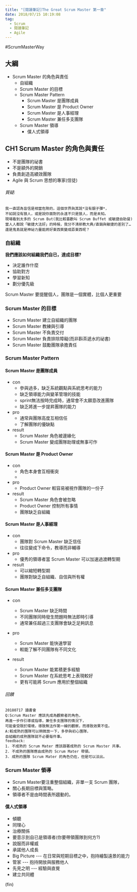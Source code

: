 ```yaml
---
title: "[閱讀筆記]The Great Scrum Master 第一章"
date: 2018/07/15 10:19:08
tag:
  - Scrum
  - 閱讀筆記
  - Agile
---
```


#ScrumMasterWay

## 大綱
- Scrum Master 的角色與責任
    - 自組織
    - Scrum Master 的目標
    - Scrum Master Pattern
        - Scrum Master 是團隊成員
        - Scrum Master 是 Product Owner
        - Scrum Master 是人事經理
        - Scrum Master 兼任多支團隊
    - Scrum Master 領導
        - 僕人式領導

## CH1 Scrum Master 的角色與責任
- 不是團隊的祕書
- 不是額外的開銷
- 負責創造高績效團隊
- Agile 與 Scrum 思想的專家(信徒)


###### 質疑:
```
我一直認為盲信是相當危險的，這個世界與其說*沒有銀子彈*，
不如說沒有狼人，或是說你面對的永遠不只是狼人，而是未知。
現場看到太多的 Scrum But(我比較喜歡叫 Scrum Buffet 或敏捷自助餐)
當人人都說「敏捷大法好」的時候，我分不清邪教大典/直銷與敏捷的差別了…
還是鬼島就是神祕力量能將好東西質變成孬東西呢？
```
### 自組織
**我們應該如何組織我們自已，達成目標?**
- 決定誰作什麼
- 協助對方
- 學習新知
- 劃分優先級

Scrum Master 要提醒個人，團隊是一個實體，比個人更重要

### Scrum Master 的目標
- Scrum Master 建立自組織的團隊
- Scrum Master 教練與引導
- Scrum Master 不負責交付
- Scrum Master 負責排除障礙(而非斟茶遞水的祕書)
- Scrum Master 鼓勵團隊承擔責任

### Scrum Master Pattern

#### Scrum Master 是團隊成員
- con
	- 參與過多，缺乏系統觀點與系統思考的能力
	- 缺乏領導能力與變革管理的技能
	- sprint無法按時完成時，通常會不太願意改進團隊
	- 缺乏將進一步提昇團隊的能力
- pro
	- 通常與團隊高度互相信任
	- 了解團隊的優缺點
- result
	- Scrum Master 角色被邊緣化
	- Scrum Master 變成團隊助理或無事可作 

#### Scrum Master 是 Product Owner
- con
	- 角色本身會互相衝突
	- 
- pro
	- Product Owner 較容易被視作團隊的一份子
- result
	- Scrum Master 角色會被忽略
	- Product Owner 控制所有事情
	- 團隊缺乏自組織

#### Scrum Master 是人事經理
- con
	- 團隊對 Scrum Master 缺乏信任
	- 往往變成下命令，教導而非輔導	
- pro
	- 優秀的領導者當 Scrum Master 可以加速過渡轉型期
- result
	- 可以縮短轉型期
	- 團隊對缺乏自組織、自信與所有權

#### Scrum Master 兼任多支團隊
- con
	- Scrum Master 缺乏時間
	- 不同團隊同時發生問題時無法即時引導
	- 通常兼任超過三支團隊會缺乏足夠訊息
- pro
	- Scrum Master 能快速學習
	- 較能了解不同團隊有不同文化
	
- result
	- Scrum Master 能累積更多經驗
	- Scrum Master 在系統思考上表現較好
	- 更有可能將 Scrum 應用於整個組織

###### 回饋
```
20180717 讀書會
Q:Scrum Master 應該先成為觀察者的角色，
再進一步作引導或指導，兼任多支團隊的情況下，
可能會受限於環境，導致無法作第一線的觀察，而導致效果不佳。
A:較成熟的團隊可以稍微放一下，多參與初心團隊，
自組織的成熟團隊就不必要每件事。
feedback:
1. 不成熟的 Scrum Mater 應該跟著成熟的 Scrum Master 共事。
2. 不成熟的團隊應由成熟的 Scrum Mater 帶領。
3. 成熟的團隊 Scrum Mater 的角色仍在，但是可以淡出。 
```

### Scrum Master 領導
- Scrum Master要注重整個組織，非單一支 Scrum 團隊，
- 關心長期目標與策略。
- 領導者不是由時間表所趨動的。

#### 僕人式領導
- 傾聽
- 同理心
- 治療關係
- 要意示到自已是領導者(你要帶領團隊到何方?)
- 說服而非權威
- 承諾他人成長
- Big Picture --- 在日常與短期目標之中，抱持繪製遠景的能力
- 管家 --- 抱持開放與服務他人
- 先見之明 --- 經驗與直覺
- 建立共同體

(fin)